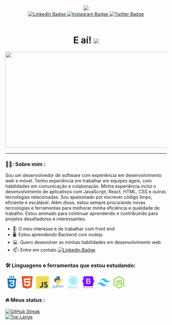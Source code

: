 <div id="header" align="center">
  <img src="https://media.giphy.com/media/jRf5fsn8G6YaogAWxn/giphy.gif" width="100"/>
  <div id="badges">
  <a href="https://www.linkedin.com/in/fellipe-m-dino-275309181/">
    <img src="https://img.shields.io/badge/LinkedIn-C5C6C8?style=for-the-badge&logo=linkedin&logoColor=white" alt="LinkedIn Badge"/>
  </a>
  <a href="https://www.instagram.com/felmiguel/">
    <img src="https://img.shields.io/badge/Instagram-FABFB7?style=for-the-badge&logo=instagram&logoColor=white" alt="Instagram Badge"/>
  </a>
  <a href="https://twitter.com/FellipeMiguel3">
    <img src="https://img.shields.io/badge/Twitter-B2E2F2?style=for-the-badge&logo=twitter&logoColor=white" alt="Twitter Badge"/>
  </a>
</div>
  <img src="https://komarev.com/ghpvc/?username=FellipeMiguel&style=flat-square&color=blue" alt=""/>
  <h1>
  E aí!
  <img src="https://media.giphy.com/media/hvRJCLFzcasrR4ia7z/giphy.gif" width="30px"/>
</h1>
</div>

<div align="center">
  <img src="https://media.giphy.com/media/dWesBcTLavkZuG35MI/giphy.gif" width="600" height="300"/>
</div>

---

### 👨‍💻: Sobre mim :

Sou um desenvolvedor de software com experiência em desenvolvimento web e móvel. Tenho experiência em trabalhar em equipes ágeis, com habilidades em comunicação e colaboração. Minha experiência inclui o desenvolvimento de aplicativos com JavaScript, React, HTML, CSS e outras tecnologias relacionadas. Sou apaixonado por escrever código limpo, eficiente e escalável. Além disso, estou sempre procurando novas tecnologias e ferramentas para melhorar minha eficiência e qualidade de trabalho. Estou animado para continuar aprendendo e contribuindo para projetos desafiadores e interessantes.

- 👀: O meu interesse é de trabalhar com front end
- 🖥️: Estou aprendendo Backend com nodejs
- 💻: Quero desevolver as minhas habilidades em desenvolvimento web
- 📫: Entre em contato [![Linkedin Badge](https://img.shields.io/badge/-Fellipe-C5C6C8?style=flat&logo=Linkedin&logoColor=white)](https://www.linkedin.com/in/fellipe-m-dino-275309181/)

### :hammer_and_wrench: Linguagens e ferramentas que estou estudando:

<div>
  <img src="https://github.com/devicons/devicon/blob/master/icons/css3/css3-plain-wordmark.svg"  title="CSS3" alt="CSS" width="40" height="40"/>&nbsp;
  <img src="https://github.com/devicons/devicon/blob/master/icons/html5/html5-original.svg" title="HTML5" alt="HTML" width="40" height="40"/>&nbsp;
  <img src="https://github.com/devicons/devicon/blob/master/icons/javascript/javascript-original.svg" title="JavaScript" alt="JavaScript" width="40" height="40"/>&nbsp;
   <img src="https://github.com/devicons/devicon/blob/master/icons/python/python-original-wordmark.svg" title="Python" alt="Python" width="40" height="40"/>&nbsp;
  <img src="https://github.com/devicons/devicon/blob/master/icons/react/react-original-wordmark.svg" title="react" alt="react" width="40" height="40"/>&nbsp;
  <img src="https://github.com/devicons/devicon/blob/master/icons/bootstrap/bootstrap-original-wordmark.svg" title="bootstrap" alt="bootstrap" width="40" height="40"/>&nbsp;
  <img src="https://github.com/devicons/devicon/blob/master/icons/tailwindcss/tailwindcss-plain.svg" title="tailwindcss" alt="tailwindcss" width="40" height="40"/>&nbsp;
  <img src="https://github.com/devicons/devicon/blob/master/icons/nodejs/nodejs-plain.svg" title="nodejs" alt="nodejs" width="40" height="40"/>&nbsp;
</div>

### :fire: Meus status :

[![GitHub Streak](http://github-readme-streak-stats.herokuapp.com?user=FellipeMiguel&theme=dark&background=000000)](https://git.io/streak-stats)
</br>
[![Top Langs](https://github-readme-stats.vercel.app/api/top-langs/?username=FellipeMiguel&layout=compact&theme=vision-friendly-dark)](https://github.com/anuraghazra/github-readme-stats)

